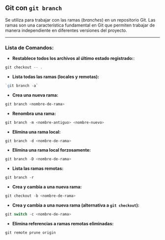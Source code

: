 ## **Git con `git branch`**
Se utiliza para trabajar con las ramas (_branches_) en un repositorio Git. Las ramas son una característica fundamental en Git que permiten trabajar de manera independiente en diferentes versiones del proyecto.

---
### Lista de Comandos:
* **Restablece todos los archivos al último estado registrado:**:
```powershell
git checkout -- . 
```
* **Lista todas las ramas (locales y remotas):**
```powershell
`git branch -a`
```
* **Crea una nueva rama:**
```powershell
git branch <nombre-de-rama> 
``` 
* **Renombra una rama:**
```powershell
git branch -m <nombre-antiguo> <nombre-nuevo>
```
* **Elimina una rama local:**
```powershell
git branch -d <nombre-de-rama> 
```
* **Elimina una rama local forzosamente:**
```powershell
git branch -D <nombre-de-rama>
```
* **Lista las ramas remotas:**
```powershell
git branch -r
```
* **Crea y cambia a una nueva rama:**
```powershell
git checkout -b <nombre-de-rama> 
```
* **Crea y cambia a una nueva rama (alternativa a `git checkout`):**
```powershell
git switch -c <nombre-de-rama>
```
* **Elimina referencias a ramas remotas eliminadas:**
```powershell
git remote prune origin
```
